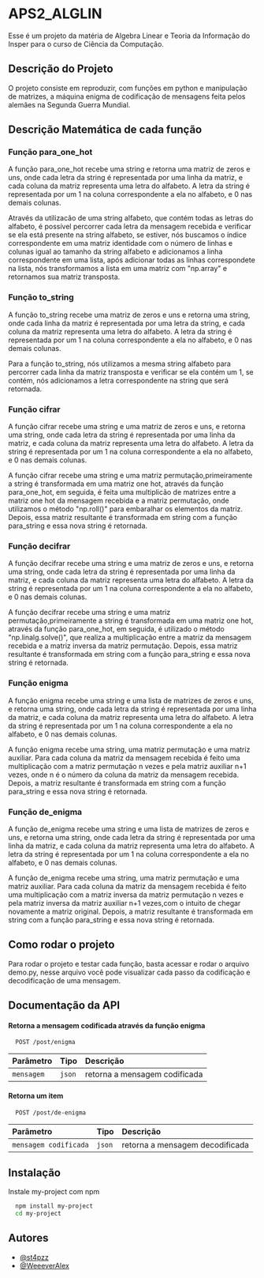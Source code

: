 # APS2_ALGLIN

Esse é um projeto da matéria de Algebra Linear e Teoria da Informação do Insper para o curso de Ciência da Computação.


## Descrição do Projeto
O projeto consiste em reproduzir, com funções em python e manipulação de matrizes, a máquina enigma de codificação de mensagens feita pelos alemães na Segunda Guerra Mundial. 

## Descrição Matemática de cada função
### Função para_one_hot
A função para_one_hot recebe uma string e retorna uma matriz de zeros e uns, onde cada letra da string é representada por uma linha da matriz, e cada coluna da matriz representa uma letra do alfabeto. A letra da string é representada por um 1 na coluna correspondente a ela no alfabeto, e 0 nas demais colunas.

Através da utilizacão de uma string alfabeto, que contém todas as letras do alfabeto, é possível percorrer cada letra da mensagem recebida e verificar se ela está presente na string alfabeto, se estiver, nós buscamos o índice correspondente em uma matriz identidade com o número de linhas e colunas igual ao tamanho da string alfabeto e adicionamos a linha correspondente em uma lista, após adicionar todas as linhas correspondete na lista, nós transformamos a lista em uma matriz com "np.array" e retornamos sua matriz transposta. 

### Função to_string
A função to_string recebe uma matriz de zeros e uns e retorna uma string, onde cada linha da matriz é representada por uma letra da string, e cada coluna da matriz representa uma letra do alfabeto. A letra da string é representada por um 1 na coluna correspondente a ela no alfabeto, e 0 nas demais colunas.

Para a função to_string, nós utilizamos a mesma string alfabeto para percorrer cada linha da matriz transposta e verificar se ela contém um 1, se contém, nós adicionamos a letra correspondente na string que será retornada.

### Função cifrar 
A função cifrar recebe uma string e uma matriz de zeros e uns, e retorna uma string, onde cada letra da string é representada por uma linha da matriz, e cada coluna da matriz representa uma letra do alfabeto. A letra da string é representada por um 1 na coluna correspondente a ela no alfabeto, e 0 nas demais colunas.

A função cifrar recebe uma string e uma matriz permutação,primeiramente a string é transformada em uma matriz one hot, através da função para_one_hot, em seguida, é feita uma multiplicão de matrizes entre a matriz one hot da mensagem recebida e a matriz permutação, onde utilizamos o método "np.roll()" para embaralhar os elementos da matriz. Depois, essa matriz resultante é transformada em string com a função para_string e essa nova string é retornada.

### Função decifrar
A função decifrar recebe uma string e uma matriz de zeros e uns, e retorna uma string, onde cada letra da string é representada por uma linha da matriz, e cada coluna da matriz representa uma letra do alfabeto. A letra da string é representada por um 1 na coluna correspondente a ela no alfabeto, e 0 nas demais colunas.

A função decifrar recebe uma string e uma matriz permutação,primeiramente a string é transformada em uma matriz one hot, através da função para_one_hot, em seguida, é utilizado o método "np.linalg.solve()", que realiza a multiplicação entre a matriz da mensagem recebida e a matriz inversa da matriz permutação. Depois, essa matriz resultante é transformada em string com a função para_string e essa nova string é retornada.

### Função enigma
A função enigma recebe uma string e uma lista de matrizes de zeros e uns, e retorna uma string, onde cada letra da string é representada por uma linha da matriz, e cada coluna da matriz representa uma letra do alfabeto. A letra da string é representada por um 1 na coluna correspondente a ela no alfabeto, e 0 nas demais colunas.

A função enigma recebe uma string, uma matriz permutação e uma matriz auxiliar. Para cada coluna da matriz da mensagem recebida é feito uma multiplicação com a matriz permutação n vezes e pela matriz auxiliar n+1 vezes, onde n é o número da coluna da matriz da mensagem recebida. Depois, a matriz resultante é transformada em string com a função para_string e essa nova string é retornada. 

### Função de_enigma
A função de_enigma recebe uma string e uma lista de matrizes de zeros e uns, e retorna uma string, onde cada letra da string é representada por uma linha da matriz, e cada coluna da matriz representa uma letra do alfabeto. A letra da string é representada por um 1 na coluna correspondente a ela no alfabeto, e 0 nas demais colunas.

A função de_enigma recebe uma string, uma matriz permutação e uma matriz auxiliar. Para cada coluna da matriz da mensagem recebida é feito uma multiplicação com a matriz inversa da matriz permutação n vezes e pela matriz inversa da matriz auxiliar n+1 vezes,com o intuito de chegar novamente a matriz original. Depois, a matriz resultante é transformada em string com a função para_string e essa nova string é retornada.

## Como rodar o projeto
Para rodar o projeto e testar cada função, basta acessar e rodar o arquivo demo.py, nesse arquivo você pode visualizar cada passo da codificação e decodificação de uma mensagem.


## Documentação da API

#### Retorna a mensagem codificada através da função enigma

```http
  POST /post/enigma
```

| Parâmetro   | Tipo       | Descrição                           |
| :---------- | :--------- | :---------------------------------- |
| `mensagem` | `json` | retorna a mensagem codificada |

#### Retorna um item

```http
  POST /post/de-enigma
```

| Parâmetro   | Tipo       | Descrição                                   |
| :---------- | :--------- | :------------------------------------------ |
| `mensagem codificada`      | `json` | retorna a mensagem decodificada |




## Instalação

Instale my-project com npm

```bash
  npm install my-project
  cd my-project
```
    
## Autores

- [@st4pzz](https://github.com/st4pzz)
- [@WeeeverAlex](https://github.com/WeeeverAlex)


